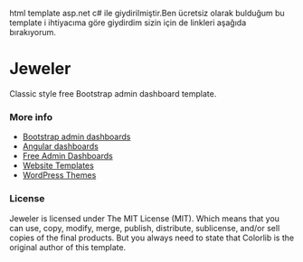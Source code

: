 html template asp.net c# ile giydirilmiştir.Ben ücretsiz olarak bulduğum bu template i ihtiyacıma göre giydirdim sizin için de linkleri aşağıda bırakıyorum.

# Jeweler
Classic style free Bootstrap admin dashboard template.
  
 

### More info
- [Bootstrap admin dashboards](https://colorlib.com/wp/free-bootstrap-admin-dashboard-templates/)
- [Angular dashboards](https://colorlib.com/wp/angularjs-admin-templates/)
- [Free Admin Dashboards](https://colorlib.com/wp/free-html5-admin-dashboard-templates/)
- [Website Templates](https://colorlib.com/wp/templates/)
- [WordPress Themes](https://colorlib.com/wp/free-wordpress-themes/)

### License

Jeweler is licensed under The MIT License (MIT). Which means that you can use, copy, modify, merge, publish, distribute, sublicense, and/or sell copies of the final products. But you always need to state that Colorlib is the original author of this template.
